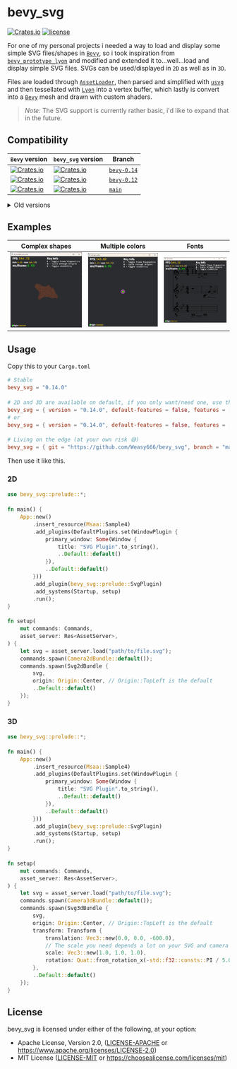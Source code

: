 # bevy_svg
[![Crates.io](https://img.shields.io/crates/v/bevy_svg.svg)](https://crates.io/crates/bevy_svg)
[![license](https://img.shields.io/badge/license-Apache-blue.svg)](./LICENSE)

For one of my personal projects i needed a way to load and display some simple SVG files/shapes in [`Bevy`],
so i took inspiration from [`bevy_prototype_lyon`] and modified and extended it to...well...load and display
simple SVG files. SVGs can be used/displayed in `2D` as well as in `3D`.

Files are loaded through [`AssetLoader`], then parsed and simplified with [`usvg`] and then tessellated with [`Lyon`]
into a vertex buffer, which lastly is convert into a [`Bevy`] mesh and drawn with custom shaders.

> *Note:* The SVG support is currently rather basic, i'd like to expand that in the future.


## Compatibility
| `Bevy` version | `bevy_svg` version | Branch      |
|----------------|--------------------|-------------|
| [![Crates.io](https://img.shields.io/badge/crates.io-v0.14.0-orange)](https://crates.io/crates/bevy/0.14.0) | [![Crates.io](https://img.shields.io/badge/crates.io-v0.14.0-orange)](https://crates.io/crates/bevy-svg/0.14.0) | [`bevy-0.14`](https://github.com/Weasy666/bevy_svg/tree/bevy-0.14) |
| [![Crates.io](https://img.shields.io/badge/crates.io-v0.12.0-orange)](https://crates.io/crates/bevy/0.12.0) | [![Crates.io](https://img.shields.io/badge/crates.io-v0.12.0-orange)](https://crates.io/crates/bevy-svg/0.12.0) | [`bevy-0.12`](https://github.com/Weasy666/bevy_svg/tree/bevy-0.12) |
| [![Crates.io](https://img.shields.io/badge/branch-main-yellow)](https://github.com/bevyengine/bevy) | [![Crates.io](https://img.shields.io/badge/branch-main-yellow)](https://github.com/Weasy666/bevy_svg/) | [`main`](https://github.com/Weasy666/bevy_svg) |

<details><summary>Old versions</summary>

| `Bevy` version | `bevy_svg` version | Branch      |
|----------------|--------------------|-------------|
| [![Crates.io](https://img.shields.io/badge/crates.io-v0.11.0-orange)](https://crates.io/crates/bevy/0.11.0) | [![Crates.io](https://img.shields.io/badge/crates.io-v0.11.0-orange)](https://crates.io/crates/bevy-svg/0.11.0) | [`bevy-0.11`](https://github.com/Weasy666/bevy_svg/tree/bevy-0.11) |
| [![Crates.io](https://img.shields.io/badge/crates.io-v0.10.0-orange)](https://crates.io/crates/bevy/0.10.0) | [![Crates.io](https://img.shields.io/badge/crates.io-v0.10.1-orange)](https://crates.io/crates/bevy-svg/0.10.1) | [`bevy-0.10`](https://github.com/Weasy666/bevy_svg/tree/bevy-0.10) |
| [![Crates.io](https://img.shields.io/badge/crates.io-v0.9.0-orange)](https://crates.io/crates/bevy/0.9.0) | [![Crates.io](https://img.shields.io/badge/crates.io-v0.9.0-orange)](https://crates.io/crates/bevy-svg/0.9.0) | [`bevy-0.9`](https://github.com/Weasy666/bevy_svg/tree/bevy-0.9) |
| [![Crates.io](https://img.shields.io/badge/crates.io-v0.8.0-orange)](https://crates.io/crates/bevy/0.8.0) | [![Crates.io](https://img.shields.io/badge/crates.io-v0.8.0-orange)](https://crates.io/crates/bevy-svg/0.8.0) | [`bevy-0.8`](https://github.com/Weasy666/bevy_svg/tree/bevy-0.8) |
| [![Crates.io](https://img.shields.io/badge/crates.io-v0.7.0-orange)](https://crates.io/crates/bevy/0.7.0) | [![Crates.io](https://img.shields.io/badge/crates.io-v0.7.0-orange)](https://crates.io/crates/bevy-svg/0.7.0) | [`bevy-0.7`](https://github.com/Weasy666/bevy_svg/tree/bevy-0.7) |
| [![Crates.io](https://img.shields.io/badge/crates.io-v0.6.0-orange)](https://crates.io/crates/bevy/0.6.0) | [![Crates.io](https://img.shields.io/badge/crates.io-v0.6.0-orange)](https://crates.io/crates/bevy-svg/0.6.0) | [`bevy-0.6`](https://github.com/Weasy666/bevy_svg/tree/bevy-0.6) |
| [![Crates.io](https://img.shields.io/badge/crates.io-v0.5.0-orange)](https://crates.io/crates/bevy/0.5.0) | [![Crates.io](https://img.shields.io/badge/crates.io-v0.4.0-orange)](https://crates.io/crates/bevy-svg/0.4.0) | [`bevy-0.5`](https://github.com/Weasy666/bevy_svg/tree/bevy-0.5) |

</details>


## Examples

| Complex shapes       | Multiple colors | Fonts      |
|----------------------|-----------------|------------|
| ![complex_one_color] | ![two_colors]   | ![twinkle] |

[complex_one_color]: assets/readme/complex_one_color.png
[two_colors]: assets/readme/two_colors.png
[twinkle]: assets/readme/twinkle.png

## Usage

Copy this to your `Cargo.toml`

```toml
# Stable
bevy_svg = "0.14.0"

# 2D and 3D are available on default, if you only want/need one, use the following
bevy_svg = { version = "0.14.0", default-features = false, features = ["2d"] }
# or
bevy_svg = { version = "0.14.0", default-features = false, features = ["3d"] }

# Living on the edge (at your own risk 😅)
bevy_svg = { git = "https://github.com/Weasy666/bevy_svg", branch = "main" }
```

Then use it like this.

### 2D
```rust
use bevy_svg::prelude::*;

fn main() {
    App::new()
        .insert_resource(Msaa::Sample4)
        .add_plugins(DefaultPlugins.set(WindowPlugin {
            primary_window: Some(Window {
                title: "SVG Plugin".to_string(),
                ..Default::default()
            }),
            ..Default::default()
        }))
        .add_plugin(bevy_svg::prelude::SvgPlugin)
        .add_systems(Startup, setup)
        .run();
}

fn setup(
    mut commands: Commands,
    asset_server: Res<AssetServer>,
) {
    let svg = asset_server.load("path/to/file.svg");
    commands.spawn(Camera2dBundle::default());
    commands.spawn(Svg2dBundle {
        svg,
        origin: Origin::Center, // Origin::TopLeft is the default
        ..Default::default()
    });
}
```

### 3D
```rust
use bevy_svg::prelude::*;

fn main() {
    App::new()
        .insert_resource(Msaa::Sample4)
        .add_plugins(DefaultPlugins.set(WindowPlugin {
            primary_window: Some(Window {
                title: "SVG Plugin".to_string(),
                ..Default::default()
            }),
            ..Default::default()
        }))
        .add_plugin(bevy_svg::prelude::SvgPlugin)
        .add_systems(Startup, setup)
        .run();
}

fn setup(
    mut commands: Commands,
    asset_server: Res<AssetServer>,
) {
    let svg = asset_server.load("path/to/file.svg");
    commands.spawn(Camera3dBundle::default());
    commands.spawn(Svg3dBundle {
        svg,
        origin: Origin::Center, // Origin::TopLeft is the default
        transform: Transform {
            translation: Vec3::new(0.0, 0.0, -600.0),
            // The scale you need depends a lot on your SVG and camera distance
            scale: Vec3::new(1.0, 1.0, 1.0),
            rotation: Quat::from_rotation_x(-std::f32::consts::PI / 5.0),
        },
        ..Default::default()
    });
}
```

## License

bevy_svg is licensed under either of the following, at your option:

 * Apache License, Version 2.0, ([LICENSE-APACHE](LICENSE-APACHE) or https://www.apache.org/licenses/LICENSE-2.0)
 * MIT License ([LICENSE-MIT](LICENSE-MIT) or https://choosealicense.com/licenses/mit)

[`Bevy`]: https://bevyengine.org
[`bevy_prototype_lyon`]: https://github.com/Nilirad/bevy_prototype_lyon
[`Lyon`]: https://github.com/nical/lyon
[`usvg`]: https://github.com/RazrFalcon/resvg
[`AssetLoader`]: https://docs.rs/bevy/0.14/bevy/asset/trait.AssetLoader.html
